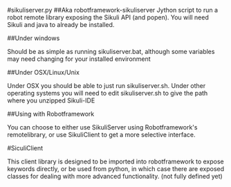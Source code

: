 #sikuliserver.py
##Aka robotframework-sikuliserver
Jython script to run a robot remote library exposing the Sikuli API (and popen).
You will need Sikuli and java to already be installed.

##Under windows

Should be as simple as running sikuliserver.bat, although some variables may need changing for your installed environment

##Under OSX/Linux/Unix

Under OSX you should be able to just run sikuliserver.sh. Under other operating systems you will need to edit sikuliserver.sh to give the path where you unzipped Sikuli-IDE

##Using with Robotframework

You can choose to either use SikuliServer using Robotframework's remotelibrary, or use SikuliClient to get a more selective interface.

#SiculiClient

This client library is designed to be imported into robotframework to expose keywords directly, or be used from python, in which case there are exposed classes for dealing with more advanced functionality. (not fully defined yet)
